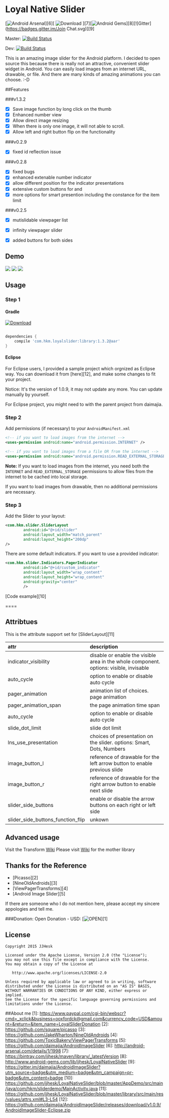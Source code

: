 # Loyal Native Slider 
[![Android Arsenal](https://img.shields.io/badge/Android%20Arsenal-Loyal%20Native%20Slider-brightgreen.svg?style=flat)][6][ ![Download](https://api.bintray.com/packages/jjhesk/maven/library/images/download.svg) ][7][![Android Gems](http://www.android-gems.com/badge/jjhesk/LoyalNativeSlider.svg?branch=master)][8][![Gitter](https://badges.gitter.im/Join Chat.svg)][9]
 
Master: [![Build Status](https://travis-ci.org/jjhesk/LoyalNativeSlider.svg)](https://travis-ci.org/jjhesk/LoyalNativeSlider)

Dev: [![Build Status](https://travis-ci.org/jjhesk/LoyalNativeSlider.svg?branch=dev)](https://travis-ci.org/jjhesk/LoyalNativeSlider)

This is an amazing image slider for the Android platform. I decided to open source this because there is really not an attractive, convenient slider widget in Android. You can easily load images from an internet URL, drawable, or file. And there are many kinds of amazing animations you can choose. :-D

##Features

###v1.3.2
- [x] Save image function by long click on the thumb
- [x] Enhanced number view
- [x] Allow direct image resizing
- [x] When there is only one image, it will not able to scroll.
- [x] Allow left and right button flip on the functionality

###v0.2.9
- [x] fixed id reflection issue

###v0.2.8
- [x] fixed bugs
- [x] enhanced extenable number indicator
- [x] allow different position for the indicator presentations
- [x] extensive custom buttons for <back> and <previous>
- [x] more options for smart presention including the constance for the item limit

###v0.2.5
- [x] mutislidable viewpager list
- [x] infinity viewpager slider
- [x] added buttons for both sides


## Demo
 
![](scn/device-2015-06-17-142823.png)
![](scn/device-2015-06-17-150718.png)
![](scn/device-2015-06-17-150829.png)

## Usage

### Step 1

#### Gradle
[ ![Download](https://api.bintray.com/packages/jjhesk/maven/library/images/download.svg) ](https://bintray.com/jjhesk/maven/library/_latestVersion)
```gradle

dependencies {
    compile 'com.hkm.loyalslider:library:1.3.2@aar'
}

```

#### Eclipse

For Eclipse users, I provided a sample project which orgnized as Eclipse way. You can download it from [here][12], and make some changes to fit your project.

Notice: It's the version of 1.0.9, it may not update any more. You can update manually by yourself.

For Eclipse project, you might need to with the parent project from daimajia.

### Step 2

Add permissions (if necessary) to your `AndroidManifest.xml`

```xml
<!-- if you want to load images from the internet -->
<uses-permission android:name="android.permission.INTERNET" /> 

<!-- if you want to load images from a file OR from the internet -->
<uses-permission android:name="android.permission.READ_EXTERNAL_STORAGE" />
```

**Note:** If you want to load images from the internet, you need both the `INTERNET` and `READ_EXTERNAL_STORAGE` permissions to allow files from the internet to be cached into local storage.

If you want to load images from drawable, then no additional permissions are necessary.

### Step 3

Add the Slider to your layout:
 
```xml
<com.hkm.slider.SliderLayout
        android:id="@+id/slider"
        android:layout_width="match_parent"
        android:layout_height="200dp"
/>
```        
 
There are some default indicators. If you want to use a provided indicator:
 
```xml
<com.hkm.slider.Indicators.PagerIndicator
        android:id="@+id/custom_indicator"
        android:layout_width="wrap_content"
        android:layout_height="wrap_content"
        android:gravity="center"
        />
```

[Code example][10]
 
====
## Attribtues

This is the attribute support set for [SliderLayout][11]

| attr | description| 
| :---- | :---- | 
| indicator_visibility| disable or enable the visible area in the whole component. options: visible, invisable | 
| auto_cycle| option to enable or disable auto cycle |
| pager_animation| animation list of choices. page animation |
| pager_animation_span| the page animation time span |
| auto_cycle| option to enable or disable auto cycle |
| slide_dot_limit| slide dot limit |
| lns_use_presentation| choices of presentation on the slider. options: Smart, Dots, Numbers |
| image_button_l| reference of drawable for the left arrow button to enable previous slide |
| image_button_r| reference of drawable for the right arrow button to enable next slide |
| slider_side_buttons| enable or disable the arrow buttons on each right or left side |
| slider_side_buttons_function_flip| unkown |



## Advanced usage
Visit the Transform [Wiki](https://github.com/jjhesk/LoyalNativeSlider/wiki)
Please visit [Wiki](https://github.com/daimajia/AndroidImageSlider/wiki) for the mother library
 
## Thanks for the Reference
- [Picasso][2]
- [NineOldAndroids][3]
- [ViewPagerTransforms][4]
- [Android Image Slider][5]

If there are someone who I do not mention here, please accept my sincere appologies and tell me.



###Donation:
Open Donation - USD: [![OPEN](http://i.imgur.com/wUWK6e1.jpg)][1]

License
--------

    Copyright 2015 JJHesk

    Licensed under the Apache License, Version 2.0 (the "License");
    you may not use this file except in compliance with the License.
    You may obtain a copy of the License at

       http://www.apache.org/licenses/LICENSE-2.0

    Unless required by applicable law or agreed to in writing, software
    distributed under the License is distributed on an "AS IS" BASIS,
    WITHOUT WARRANTIES OR CONDITIONS OF ANY KIND, either express or implied.
    See the License for the specific language governing permissions and
    limitations under the License.


##About me
[1]: https://www.paypal.com/cgi-bin/webscr?cmd=_xclick&business=ooxfordck@gmail.com&currency_code=USD&amount=&return=&item_name=LoyalSliderDonation
[2]: https://github.com/square/picasso
[3]: https://github.com/JakeWharton/NineOldAndroids
[4]: https://github.com/ToxicBakery/ViewPagerTransforms
[5]: https://github.com/daimajia/AndroidImageSlider
[6]: http://android-arsenal.com/details/1/1998
[7]: https://bintray.com/jjhesk/maven/library/_latestVersion
[8]: http://www.android-gems.com/lib/jjhesk/LoyalNativeSlider
[9]: https://gitter.im/daimajia/AndroidImageSlider?utm_source=badge&utm_medium=badge&utm_campaign=pr-badge&utm_content=badge
[10]: https://github.com/jjhesk/LoyalNativeSlider/blob/master/AppDemo/src/main/java/com/hkm/sliderdemo/MainActivity.java
[11]: https://github.com/jjhesk/LoyalNativeSlider/blob/master/library/src/main/res/values/attrs.xml#L3-L54
[12]: https://github.com/daimajia/AndroidImageSlider/releases/download/v1.0.9/AndroidImageSlider-Eclipse.zip
